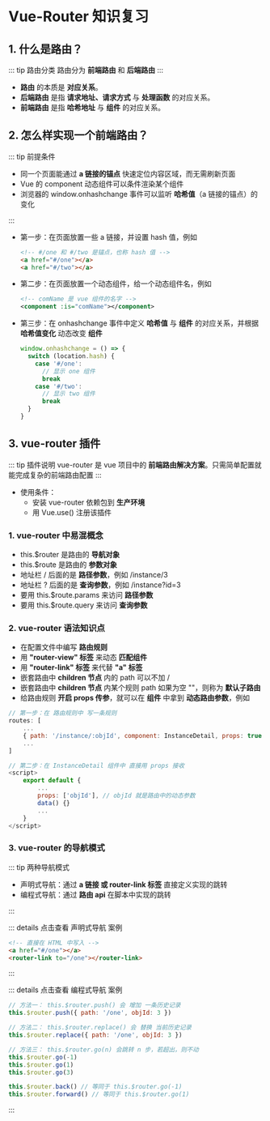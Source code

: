 # Vue-Router 知识复习

## 1. 什么是路由？

::: tip 路由分类
路由分为 **前端路由** 和 **后端路由**
:::

- **路由** 的本质是 **对应关系**。
- **后端路由** 是指 **请求地址、请求方式** 与 **处理函数** 的对应关系。
- **前端路由** 是指 **哈希地址** 与 **组件** 的对应关系。

## 2. 怎么样实现一个前端路由？

::: tip 前提条件

- 同一个页面能通过 **a 链接的锚点** 快速定位内容区域，而无需刷新页面
- Vue 的 component 动态组件可以条件渲染某个组件
- 浏览器的 window.onhashchange 事件可以监听 **哈希值**（a 链接的锚点）的变化

:::

- 第一步：在页面放置一些 a 链接，并设置 hash 值，例如
  ```html
  <!-- #/one 和 #/two 是锚点，也称 hash 值 -->
  <a href="#/one"></a>
  <a href="#/two"></a>
  ```
- 第二步：在页面放置一个动态组件，给一个动态组件名，例如
  ```xml
  <!-- comName 是 vue 组件的名字 -->
  <component :is="comName"></component>
  ```
- 第三步：在 onhashchange 事件中定义 **哈希值** 与 **组件** 的对应关系，并根据 **哈希值变化** 动态改变 **组件**
  ```js
  window.onhashchange = () => {
    switch (location.hash) {
      case '#/one':
        // 显示 one 组件
        break
      case '#/two':
        // 显示 two 组件
        break
    }
  }
  ```

## 3. vue-router 插件

::: tip 插件说明
vue-router 是 vue 项目中的 **前端路由解决方案**。只需简单配置就能完成复杂的前端路由配置
:::

- 使用条件：
  - 安装 vue-router 依赖包到 **生产环境**
  - 用 Vue.use() 注册该插件

### 1. vue-router 中易混概念

- this.$router 是路由的 **导航对象**
- this.$route 是路由的 **参数对象**
- 地址栏 / 后面的是 **路径参数**，例如 /instance/3
- 地址栏 ? 后面的是 **查询参数**，例如 /instance?id=3
- 要用 this.$route.params 来访问 **路径参数**
- 要用 this.$route.query 来访问 **查询参数**

### 2. vue-router 语法知识点

- 在配置文件中编写 **路由规则**
- 用 **"router-view" 标签** 来动态 **匹配组件**
- 用 **"router-link" 标签** 来代替 **"a" 标签**
- 嵌套路由中 **children 节点** 内的 path 可以不加 /
- 嵌套路由中 **children 节点** 内某个规则 path 如果为空 ""，则称为 **默认子路由**
- 给路由规则 **开启 props 传参**，就可以在 **组件** 中拿到 **动态路由参数**，例如

```js
// 第一步：在 路由规则中 写一条规则
routes: [
    ...
    { path: '/instance/:objId', component: InstanceDetail, props: true }
    ...
]

// 第二步：在 InstanceDetail 组件中 直接用 props 接收
<script>
    export default {
        ...
        props: ['objId'], // objId 就是路由中的动态参数
        data() {}
        ...
    }
</script>
```

### 3. vue-router 的导航模式

::: tip 两种导航模式

- 声明式导航：通过 **a 链接 或 router-link 标签** 直接定义实现的跳转
- 编程式导航：通过 **路由 api** 在脚本中实现的跳转

:::

::: details 点击查看 声明式导航 案例

```html
<!-- 直接在 HTML 中写入 -->
<a href="#/one"></a>
<router-link to="/one"></router-link>
```

:::

::: details 点击查看 编程式导航 案例

```js
// 方法一： this.$router.push() 会 增加 一条历史记录
this.$router.push({ path: '/one', objId: 3 })

// 方法二： this.$router.replace() 会 替换 当前历史记录
this.$router.replace({ path: '/one', objId: 3 })

// 方法三： this.$router.go(n) 会跳转 n 步，若超出，则不动
this.$router.go(-1)
this.$router.go(1)
this.$router.go(3)

this.$router.back() // 等同于 this.$router.go(-1)
this.$router.forward() // 等同于 this.$router.go(1)
```

:::

